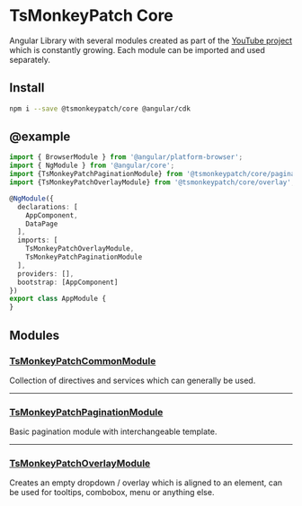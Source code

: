 # TsMonkeyPatch Core

Angular Library with several modules created as part of the [YouTube project](https://www.youtube.com/channel/UCq6b8A1Je9oPdJAoorfeDQw) which is constantly growing. Each module can be imported and used separately.

## Install

```bash
npm i --save @tsmonkeypatch/core @angular/cdk
```

## @example

```ts
import { BrowserModule } from '@angular/platform-browser';
import { NgModule } from '@angular/core';
import {TsMonkeyPatchPaginationModule} from '@tsmonkeypatch/core/pagination';
import {TsMonkeyPatchOverlayModule} from '@tsmonkeypatch/core/overlay';

@NgModule({
  declarations: [
    AppComponent,
    DataPage
  ],
  imports: [
    TsMonkeyPatchOverlayModule,
    TsMonkeyPatchPaginationModule
  ],
  providers: [],
  bootstrap: [AppComponent]
})
export class AppModule {
}
```

## Modules

### [TsMonkeyPatchCommonModule](https://github.com/TsMonkeyPatch/framwork/tree/master/projects/core/common/README.md)
Collection of directives and services which can generally be used.

---

### [TsMonkeyPatchPaginationModule](https://github.com/TsMonkeyPatch/framwork/tree/master/projects/core/pagination/README.md)

Basic pagination module with interchangeable template.

---

### [TsMonkeyPatchOverlayModule](https://github.com/TsMonkeyPatch/framwork/tree/master/projects/core/overlay/README.md)

Creates an empty dropdown / overlay which is aligned to an element, can be used for tooltips, combobox, menu or anything else.
